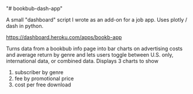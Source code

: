 "# bookbub-dash-app" 

A small "dashboard" script I wrote as an add-on for a job app. Uses plotly / dash in python.

https://dashboard.heroku.com/apps/bookb-app

Turns data from a bookbub info page into bar charts on advertising costs and average return by genre and lets
users toggle between U.S. only, international data, or combined data. Displays 3 charts to show
1) subscriber by genre
2) fee by promotional price
3) cost per free download

